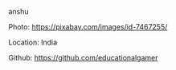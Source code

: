 anshu

Photo: https://pixabay.com/images/id-7467255/

Location: India

Github: https://github.com/educationalgamer
